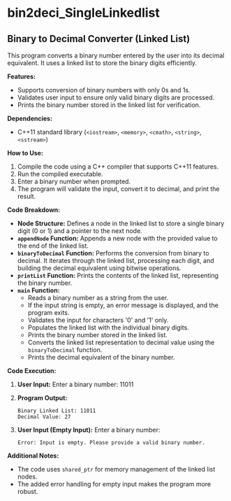 # bin2deci_SingleLinkedlist

## Binary to Decimal Converter (Linked List)

This program converts a binary number entered by the user into its decimal equivalent. It uses a linked list to store the binary digits efficiently.

**Features:**

* Supports conversion of binary numbers with only 0s and 1s.
* Validates user input to ensure only valid binary digits are processed.
* Prints the binary number stored in the linked list for verification.

**Dependencies:**

* C++11 standard library (`<iostream>`, `<memory>`, `<cmath>`, `<string>`, `<sstream>`)

**How to Use:**

1. Compile the code using a C++ compiler that supports C++11 features.
2. Run the compiled executable.
3. Enter a binary number when prompted.
4. The program will validate the input, convert it to decimal, and print the result.

**Code Breakdown:**

* **Node Structure:** Defines a node in the linked list to store a single binary digit (0 or 1) and a pointer to the next node.
* **`appendNode` Function:** Appends a new node with the provided value to the end of the linked list.
* **`binaryToDecimal` Function:** Performs the conversion from binary to decimal. It iterates through the linked list, processing each digit, and building the decimal equivalent using bitwise operations.
* **`printList` Function:** Prints the contents of the linked list, representing the binary number.
* **`main` Function:**
    * Reads a binary number as a string from the user.
    * If the input string is empty, an error message is displayed, and the program exits.
    * Validates the input for characters '0' and '1' only.
    * Populates the linked list with the individual binary digits.
    * Prints the binary number stored in the linked list.
    * Converts the linked list representation to decimal value using the `binaryToDecimal` function.
    * Prints the decimal equivalent of the binary number.

**Code Execution:**

1. **User Input:** Enter a binary number: 11011
2. **Program Output:**
   ```
   Binary Linked List: 11011
   Decimal Value: 27
   ```

3. **User Input (Empty Input):** Enter a binary number: 
   ```
   Error: Input is empty. Please provide a valid binary number.
   ```

**Additional Notes:**

* The code uses `shared_ptr` for memory management of the linked list nodes.
* The added error handling for empty input makes the program more robust.
